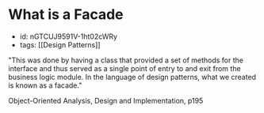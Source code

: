 # What is a Facade
* id: nGTCUJ9591V-1ht02cWRy
* tags: [[Design Patterns]]

"This was done by having a class that provided a set of methods for the interface and thus served as a single point of entry to and exit from the business logic module. In the language of design patterns, what we created is known as a facade."

Object-Oriented Analysis, Design and Implementation, p195